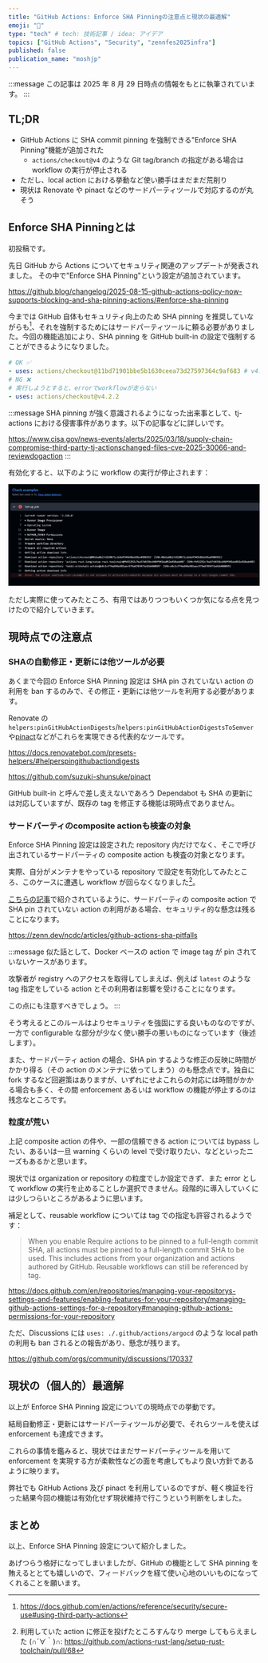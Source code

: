 ```yaml
---
title: "GitHub Actions: Enforce SHA Pinningの注意点と現状の最適解"
emoji: "📑"
type: "tech" # tech: 技術記事 / idea: アイデア
topics: ["GitHub Actions", "Security", "zennfes2025infra"]
published: false
publication_name: "moshjp"
---
```


:::message
この記事は 2025 年 8 月 29 日時点の情報をもとに執筆されています。
:::

## TL;DR

- GitHub Actions に SHA commit pinning を強制できる"Enforce SHA Pinning"機能が追加された
  - `actions/checkout@v4` のような Git tag/branch の指定がある場合は workflow の実行が停止される
- ただし、local action における挙動など使い勝手はまだまだ荒削り
- 現状は Renovate や pinact などのサードパーティツールで対応するのが丸そう

## Enforce SHA Pinningとは

初投稿です。

先日 GitHub から Actions についてセキュリティ関連のアップデートが発表されました。
その中で"Enforce SHA Pinning"という設定が追加されています。

https://github.blog/changelog/2025-08-15-github-actions-policy-now-supports-blocking-and-sha-pinning-actions/#enforce-sha-pinning


今までは GitHub 自体もセキュリティ向上のため SHA pinning を推奨していながらも[^1]、それを強制するためにはサードパーティツールに頼る必要がありました。今回の機能追加により、SHA pinning を GitHub built-in の設定で強制することができるようになりました。

```yaml
# OK ✅
- uses: actions/checkout@11bd71901bbe5b1630ceea73d27597364c9af683 # v4.2.2
# NG ❌
# 実行しようとすると、errorでworkflowが走らない
- uses: actions/checkout@v4.2.2
```

:::message
SHA pinning が強く意識されるようになった出来事として、tj-actions における侵害事件があります。以下の記事などに詳しいです。

https://www.cisa.gov/news-events/alerts/2025/03/18/supply-chain-compromise-third-party-tj-actionschanged-files-cve-2025-30066-and-reviewdogaction
:::

有効化すると、以下のように workflow の実行が停止されます：

![実行が停止しているworkflowの画像](/images/ban-unpinned-wf.png)

ただし実際に使ってみたところ、有用ではありつつもいくつか気になる点を見つけたので紹介していきます。

## 現時点での注意点

### SHAの自動修正・更新には他ツールが必要

あくまで今回の Enforce SHA Pinning 設定は SHA pin されていない action の利用を ban するのみで、その修正・更新には他ツールを利用する必要があります。

Renovate の `helpers:pinGitHubActionDigests`/`helpers:pinGitHubActionDigestsToSemver` や[pinact](https://github.com/suzuki-shunsuke/pinact)などがこれらを実現できる代表的なツールです。

https://docs.renovatebot.com/presets-helpers/#helperspingithubactiondigests

https://github.com/suzuki-shunsuke/pinact

GitHub built-in と呼んで差し支えないであろう Dependabot も SHA の更新には対応していますが、既存の tag を修正する機能は現時点でありません。

### サードパーティのcomposite actionも検査の対象

Enforce SHA Pinning 設定は設定された repository 内だけでなく、そこで呼び出されているサードパーティの composite action も検査の対象となります。

実際、自分がメンテナをやっている repository で設定を有効化してみたところ、このケースに遭遇し workflow が回らなくなりました[^2]。

[こちらの記事](https://zenn.dev/ncdc/articles/github-actions-sha-pitfalls)で紹介されているように、サードパーティの composite action で SHA pin されていない action の利用がある場合、セキュリティ的な懸念は残ることになります。

https://zenn.dev/ncdc/articles/github-actions-sha-pitfalls

:::message
似た話として、Docker ベースの action で image tag が pin されていないケースがあります。

攻撃者が registry へのアクセスを取得してしまえば、例えば `latest` のような tag 指定をしている action とその利用者は影響を受けることになります。

この点にも注意すべきでしょう。
:::

そう考えるとこのルールはよりセキュリティを強固にする良いものなのですが、一方で configurable な部分が少なく使い勝手の悪いものになっています（後述します）。

また、サードパーティ action の場合、SHA pin するような修正の反映に時間がかかり得る（その action のメンテナに依ってしまう）のも懸念点です。独自に fork するなど回避策はありますが、いずれにせよこれらの対応には時間がかかる場合も多く、その間 enforcement あるいは workflow の機能が停止するのは残念なところです。

### 粒度が荒い

上記 composite action の件や、一部の信頼できる action については bypass したい、あるいは一旦 warning くらいの level で受け取りたい、などといったニーズもあるかと思います。

現状では organization or repository の粒度でしか設定できず、また error として workflow の実行を止めることしか選択できません。段階的に導入していくには少しつらいところがあるように思います。

補足として、reusable workflow については tag での指定も許容されるようです：

> When you enable Require actions to be pinned to a full-length commit SHA, all actions must be pinned to a full-length commit SHA to be used. This includes actions from your organization and actions authored by GitHub. Reusable workflows can still be referenced by tag.

https://docs.github.com/en/repositories/managing-your-repositorys-settings-and-features/enabling-features-for-your-repository/managing-github-actions-settings-for-a-repository#managing-github-actions-permissions-for-your-repository

ただ、Discussions には `uses: ./.github/actions/argocd` のような local path の利用も ban されるとの報告があり、懸念が残ります。

https://github.com/orgs/community/discussions/170337

## 現状の（個人的）最適解

以上が Enforce SHA Pinning 設定についての現時点での挙動です。

結局自動修正・更新にはサードパーティツールが必要で、それらツールを使えば enforcement も達成できます。

これらの事情を鑑みると、現状ではまだサードパーティツールを用いて enforcement を実現する方が柔軟性などの面を考慮してもより良い方針であるように映ります。

弊社でも GitHub Actions 及び pinact を利用しているのですが、軽く検証を行った結果今回の機能は有効化せず現状維持で行こうという判断をしました。

## まとめ

以上、Enforce SHA Pinning 設定について紹介しました。

あげつらう格好になってしまいましたが、GitHub の機能として SHA pinning を賄えるととても嬉しいので、フィードバックを経て使い心地のいいものになってくれることを願います。

[^1]: https://docs.github.com/en/actions/reference/security/secure-use#using-third-party-actions
[^2]: 利用していた action に修正を投げたところすんなり merge してもらえました (∩´∀｀)∩: https://github.com/actions-rust-lang/setup-rust-toolchain/pull/68
